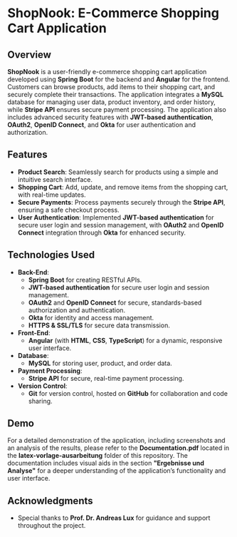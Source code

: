 # ShopNook: E-Commerce Shopping Cart Application

## Overview
**ShopNook** is a user-friendly e-commerce shopping cart application developed using **Spring Boot** for the backend and **Angular** for the frontend. Customers can browse products, add items to their shopping cart, and securely complete their transactions. The application integrates a **MySQL** database for managing user data, product inventory, and order history, while **Stripe API** ensures secure payment processing. The application also includes advanced security features with **JWT-based authentication**, **OAuth2**, **OpenID Connect**, and **Okta** for user authentication and authorization.

## Features
- **Product Search**: Seamlessly search for products using a simple and intuitive search interface.
- **Shopping Cart**: Add, update, and remove items from the shopping cart, with real-time updates.
- **Secure Payments**: Process payments securely through the **Stripe API**, ensuring a safe checkout process.
- **User Authentication**: Implemented **JWT-based authentication** for secure user login and session management, with **OAuth2** and **OpenID Connect** integration through **Okta** for enhanced security.
  
## Technologies Used
- **Back-End**:
  - **Spring Boot** for creating RESTful APIs.
  - **JWT-based authentication** for secure user login and session management.
  - **OAuth2** and **OpenID Connect** for secure, standards-based authorization and authentication.
  - **Okta** for identity and access management.
  - **HTTPS & SSL/TLS** for secure data transmission.
- **Front-End**:
  - **Angular** (with **HTML**, **CSS**, **TypeScript**) for a dynamic, responsive user interface.
- **Database**:
  - **MySQL** for storing user, product, and order data.
- **Payment Processing**:
  - **Stripe API** for secure, real-time payment processing.
- **Version Control**:
  - **Git** for version control, hosted on **GitHub** for collaboration and code sharing.

## Demo
For a detailed demonstration of the application, including screenshots and an analysis of the results, please refer to the **Documentation.pdf** located in the **latex-vorlage-ausarbeitung** folder of this repository. The documentation includes visual aids in the section **"Ergebnisse und Analyse"** for a deeper understanding of the application’s functionality and user interface.

## Acknowledgments
- Special thanks to **Prof. Dr. Andreas Lux** for guidance and support throughout the project.
